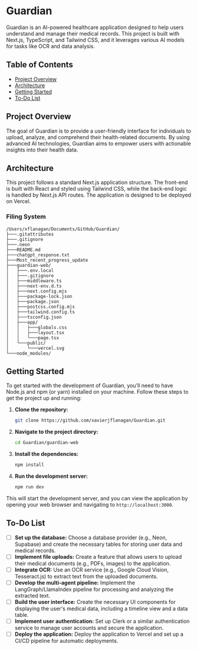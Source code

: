 
# Guardian

Guardian is an AI-powered healthcare application designed to help users understand and manage their medical records. This project is built with Next.js, TypeScript, and Tailwind CSS, and it leverages various AI models for tasks like OCR and data analysis.

## Table of Contents

- [Project Overview](#project-overview)
- [Architecture](#architecture)
- [Getting Started](#getting-started)
- [To-Do List](#to-do-list)

## Project Overview

The goal of Guardian is to provide a user-friendly interface for individuals to upload, analyze, and comprehend their health-related documents. By using advanced AI technologies, Guardian aims to empower users with actionable insights into their health data.

## Architecture

This project follows a standard Next.js application structure. The front-end is built with React and styled using Tailwind CSS, while the back-end logic is handled by Next.js API routes. The application is designed to be deployed on Vercel.

### Filing System

```
/Users/xflanagan/Documents/GitHub/Guardian/
├───.gitattributes
├───.gitignore
├───.neon
├───README.md
├───chatgpt_response.txt
├───Most_recent_progress_update
├───guardian-web/
│   ├───.env.local
│   ├───.gitignore
│   ├───middleware.ts
│   ├───next-env.d.ts
│   ├───next.config.mjs
│   ├───package-lock.json
│   ├───package.json
│   ├───postcss.config.mjs
│   ├───tailwind.config.ts
│   ├───tsconfig.json
│   ├───app/
│   │   ├───globals.css
│   │   ├───layout.tsx
│   │   └───page.tsx
│   └───public/
│       └───vercel.svg
└───node_modules/
```

## Getting Started

To get started with the development of Guardian, you'll need to have Node.js and npm (or yarn) installed on your machine. Follow these steps to get the project up and running:

1.  **Clone the repository:**

    ```bash
    git clone https://github.com/xavierjflanagan/Guardian.git
    ```

2.  **Navigate to the project directory:**

    ```bash
    cd Guardian/guardian-web
    ```

3.  **Install the dependencies:**

    ```bash
    npm install
    ```

4.  **Run the development server:**

    ```bash
    npm run dev
    ```

This will start the development server, and you can view the application by opening your web browser and navigating to `http://localhost:3000`.

## To-Do List

- [ ] **Set up the database:** Choose a database provider (e.g., Neon, Supabase) and create the necessary tables for storing user data and medical records.
- [ ] **Implement file uploads:** Create a feature that allows users to upload their medical documents (e.g., PDFs, images) to the application.
- [ ] **Integrate OCR:** Use an OCR service (e.g., Google Cloud Vision, Tesseract.js) to extract text from the uploaded documents.
- [ ] **Develop the multi-agent pipeline:** Implement the LangGraph/LlamaIndex pipeline for processing and analyzing the extracted text.
- [ ] **Build the user interface:** Create the necessary UI components for displaying the user's medical data, including a timeline view and a data table.
- [ ] **Implement user authentication:** Set up Clerk or a similar authentication service to manage user accounts and secure the application.
- [ ] **Deploy the application:** Deploy the application to Vercel and set up a CI/CD pipeline for automatic deployments.
